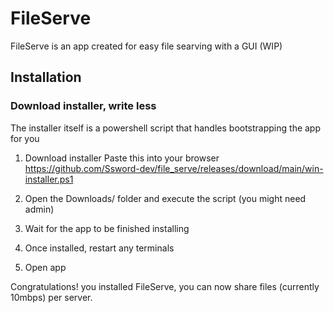 # FileServe
FileServe is an app created for easy file searving with a GUI (WIP)

## Installation
### Download installer, write less
The installer itself is a powershell script that handles bootstrapping the app
for you

1. Download installer
Paste this into your browser https://github.com/Ssword-dev/file_serve/releases/download/main/win-installer.ps1

2. Open the Downloads/ folder and execute the script (you might need admin)
3. Wait for the app to be finished installing
4. Once installed, restart any terminals
5. Open app

Congratulations! you installed FileServe, you can now share files (currently 10mbps) per server.